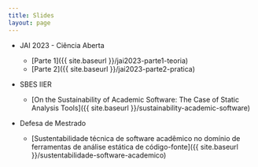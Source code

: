 ```yaml
---
title: Slides
layout: page
---
```


* JAI 2023 - Ciência Aberta
   * [Parte 1]({{ site.baseurl }}/jai2023-parte1-teoria)
   * [Parte 2]({{ site.baseurl }}/jai2023-parte2-pratica)

* SBES IIER
   * [On the Sustainability of Academic Software: The Case of Static Analysis Tools]({{ site.baseurl }}/sustainability-academic-software)

* Defesa de Mestrado
   * [Sustentabilidade técnica de software acadêmico no domínio de ferramentas de análise estática de código-fonte]({{ site.baseurl }}/sustentabilidade-software-academico)

